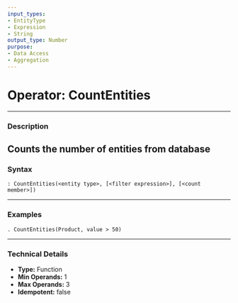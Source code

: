 ```yaml
---
input_types:
- EntityType
- Expression
- String
output_type: Number
purpose:
- Data Access
- Aggregation
---
```

# Operator: CountEntities
---
### **Description**
Counts the number of entities from database
---
### **Syntax**
```
: CountEntities(<entity type>, [<filter expression>], [<count member>])
```
---
### **Examples**
```
. CountEntities(Product, value > 50)
```
---
### **Technical Details**
- **Type:** Function
- **Min Operands:** 1
- **Max Operands:** 3
- **Idempotent:** false